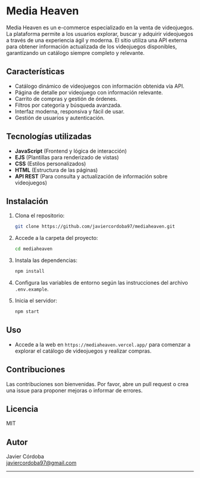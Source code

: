 # Media Heaven

Media Heaven es un e-commerce especializado en la venta de videojuegos. La plataforma permite a los usuarios explorar, buscar y adquirir videojuegos a través de una experiencia ágil y moderna. El sitio utiliza una API externa para obtener información actualizada de los videojuegos disponibles, garantizando un catálogo siempre completo y relevante.

## Características

- Catálogo dinámico de videojuegos con información obtenida vía API.
- Página de detalle por videojuego con información relevante.
- Carrito de compras y gestión de órdenes.
- Filtros por categoría y búsqueda avanzada.
- Interfaz moderna, responsiva y fácil de usar.
- Gestión de usuarios y autenticación.

## Tecnologías utilizadas

- **JavaScript** (Frontend y lógica de interacción)
- **EJS** (Plantillas para renderizado de vistas)
- **CSS** (Estilos personalizados)
- **HTML** (Estructura de las páginas)
- **API REST** (Para consulta y actualización de información sobre videojuegos)

## Instalación

1. Clona el repositorio:
   ```bash
   git clone https://github.com/javiercordoba97/mediaheaven.git
   ```

2. Accede a la carpeta del proyecto:
   ```bash
   cd mediaheaven
   ```

3. Instala las dependencias:
   ```bash
   npm install
   ```

4. Configura las variables de entorno según las instrucciones del archivo `.env.example`.

5. Inicia el servidor:
   ```bash
   npm start
   ```

## Uso

- Accede a la web en `https://mediaheaven.vercel.app/` para comenzar a explorar el catálogo de videojuegos y realizar compras.

## Contribuciones

Las contribuciones son bienvenidas. Por favor, abre un pull request o crea una issue para proponer mejoras o informar de errores.

## Licencia

MIT

## Autor

Javier Córdoba  
[javiercordoba97@gmail.com](mailto:jcordobavictory@gmail.com)

---

